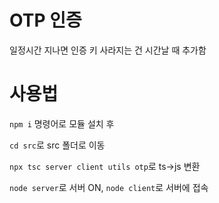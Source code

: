 # OTP 인증 

일정시간 지나면 인증 키 사라지는 건 시간날 때 추가함

# 사용법
`npm i` 명령어로 모듈 설치 후 

`cd src`로 src 폴더로 이동

`npx tsc server client utils otp`로 ts->js 변환

`node server`로 서버 ON, `node client`로 서버에 접속
